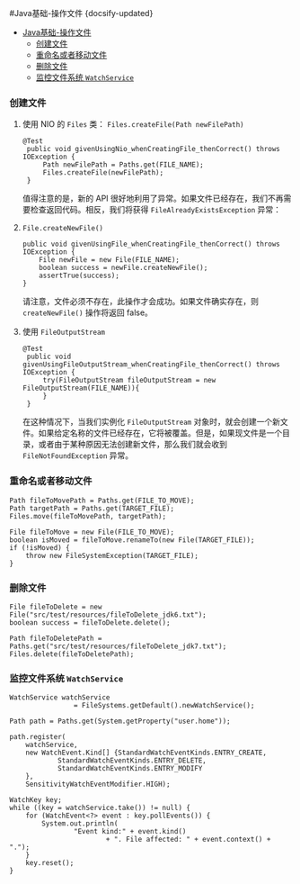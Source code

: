 #Java基础-操作文件
{docsify-updated}

- [Java基础-操作文件](#java基础-操作文件)
  - [创建文件](#创建文件)
  - [重命名或者移动文件](#重命名或者移动文件)
  - [删除文件](#删除文件)
  - [监控文件系统 `WatchService`](#监控文件系统-watchservice)


### 创建文件
1. 使用 NIO 的 `Files` 类： `Files.createFile(Path newFilePath)`
   ```
   @Test
    public void givenUsingNio_whenCreatingFile_thenCorrect() throws IOException {
        Path newFilePath = Paths.get(FILE_NAME);
        Files.createFile(newFilePath);
    }
   ```
   值得注意的是，新的 API 很好地利用了异常。如果文件已经存在，我们不再需要检查返回代码。相反，我们将获得 `FileAlreadyExistsException` 异常：

2. `File.createNewFile()`
    ```
    public void givenUsingFile_whenCreatingFile_thenCorrect() throws IOException {
        File newFile = new File(FILE_NAME);
        boolean success = newFile.createNewFile();
        assertTrue(success);
    }
    ```
    请注意，文件必须不存在，此操作才会成功。如果文件确实存在，则 `createNewFile()` 操作将返回 false。

3. 使用 `FileOutputStream`
   ```
   @Test
    public void givenUsingFileOutputStream_whenCreatingFile_thenCorrect() throws IOException {
        try(FileOutputStream fileOutputStream = new FileOutputStream(FILE_NAME)){
        }
    }
   ```
   在这种情况下，当我们实例化 `FileOutputStream` 对象时，就会创建一个新文件。如果给定名称的文件已经存在，它将被覆盖。但是，如果现文件是一个目录，或者由于某种原因无法创建新文件，那么我们就会收到 `FileNotFoundException` 异常。

### 重命名或者移动文件
```
Path fileToMovePath = Paths.get(FILE_TO_MOVE);
Path targetPath = Paths.get(TARGET_FILE);
Files.move(fileToMovePath, targetPath);

File fileToMove = new File(FILE_TO_MOVE);
boolean isMoved = fileToMove.renameTo(new File(TARGET_FILE));
if (!isMoved) {
    throw new FileSystemException(TARGET_FILE);
}
```

### 删除文件
```
File fileToDelete = new File("src/test/resources/fileToDelete_jdk6.txt");
boolean success = fileToDelete.delete();

Path fileToDeletePath = Paths.get("src/test/resources/fileToDelete_jdk7.txt");
Files.delete(fileToDeletePath);
```

### 监控文件系统 `WatchService`
```
WatchService watchService
                = FileSystems.getDefault().newWatchService();

Path path = Paths.get(System.getProperty("user.home"));

path.register(
    watchService,
    new WatchEvent.Kind[] {StandardWatchEventKinds.ENTRY_CREATE,
            StandardWatchEventKinds.ENTRY_DELETE,
            StandardWatchEventKinds.ENTRY_MODIFY
    },
    SensitivityWatchEventModifier.HIGH);

WatchKey key;
while ((key = watchService.take()) != null) {
    for (WatchEvent<?> event : key.pollEvents()) {
        System.out.println(
                "Event kind:" + event.kind()
                        + ". File affected: " + event.context() + ".");
    }
    key.reset();
}
```
